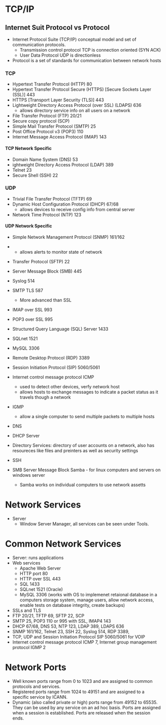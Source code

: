 # TCP/IP
## Internet Suit Protocol vs Protocol
- Internet Protocol Suite (TCP/IP) conceptual model and set of communication protocols. 
	- Transmission control protocol TCP is connection oriented (SYN ACK)  
	- User Data Protocol UDP is directionless 
- Protocol is a set of standards for communication between network hosts


### TCP

- Hypertext Transfer Protocol (HTTP) 80
- Hypertext Transfer Protocol Secure (HTTPS) [Secure Sockets Layer (SSL)] 443
- HTTPS [Transport Layer Security (TLS)] 443
- Lightweight Directory Access Protocol (over SSL) (LDAPS) 636
	- allows directory service info on all users on a network 
- File Transfer Protocol (FTP) 20/21
- Secure copy protocol (SCP)
- Simple Mail Transfer Protocol (SMTP) 25
- Post Office Protocol v3 (POP3) 110
- Internet Message Access Protocol (IMAP) 143

#### TCP Network Specific
- Domain Name System (DNS) 53
- ightweight Directory Access Protocol (LDAP) 389
- Telnet 23
- Secure Shell (SSH) 22



### UDP 
- Trivial File Transfer Protocol (TFTP) 69
- Dynamic Host Configuration Protocol (DHCP) 67/68
	- allows devices to receive config info from central server 
- Network Time Protocol (NTP) 123
####  UDP Network Specific
- Simple Network Management Protocol (SNMP) 161/162
- - allows alerts to monitor state of network 



- Transfer Protocol (SFTP) 22
- Server Message Block (SMB) 445
- Syslog 514
- SMTP TLS 587
	- More advanced than SSL 
- IMAP over SSL 993
- POP3 over SSL 995
- Structured Query Language (SQL) Server 1433
- SQLnet 1521
- MySQL 3306
- Remote Desktop Protocol (RDP) 3389
- Session Initiation Protocol (SIP) 5060/5061
- Internet control message protocol ICMP
	- used to detect other devices, verfy network host
	- allows hosts to exchange messages to indicate a packet status as it travels though a  network
- IGMP 
	- allow a single computer to send multiple packets to multiple hosts 


- DNS 
- DHCP Server
- Directory Services: directory of user accounts on a network, also has resoureces like files and preinters as well as security settings   
- SSH
- SMB Server Message Block Samba - for linux computers and servers on windows server 
	- Samba works on individual computers to use network assetts

# Network Services
- Server
	- Window Server Manager, all services can be seen under Tools. 


# Common Network Services
- Server: runs applications
- Web services 
	- Apache Web Server
	- HTTP port 80
	- HTTP over SSL 443
	- SQL 1433
	- SQLnet 1521 (Oracle)
	- MySQL 3306 (works with OS to implemenet retaional database in a computers storage system, manage users, allow network access, enable tests on database integrity, create backups)
- SSLs and TLS 
- FTP 20/21, TFTP 69, SFTP 22, SCP
- SMTP 25, POP3 110 or 995 with SSL, IMAP4 143
- DHCP 67/68, DNS 53, NTP 123, LDAP 389, LDAPS 636
- SNMP 161/162, Telnet 23, SSH 22, Syslog 514, RDP 3389, 
- TCP, UDP and Session Initiation Protocol SIP 5060/5061 for VOIP
- Internet control message protocol ICMP 7, Internet group management protocol IGMP 2

# Network Ports 

- Well known ports range from 0 to 1023 and are assigned to common protocols and services.
- Registered ports range from 1024 to 49151 and are assigned to a specific service by ICANN.
- Dynamic (also called private or high) ports range from 49152 to 65535. They can be used by any service on an ad hoc basis. Ports are assigned when a session is established. Ports are released when the session ends.

